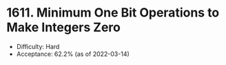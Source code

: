 # 1611. Minimum One Bit Operations to Make Integers Zero
- Difficulty: Hard
- Acceptance: 62.2% (as of 2022-03-14)
